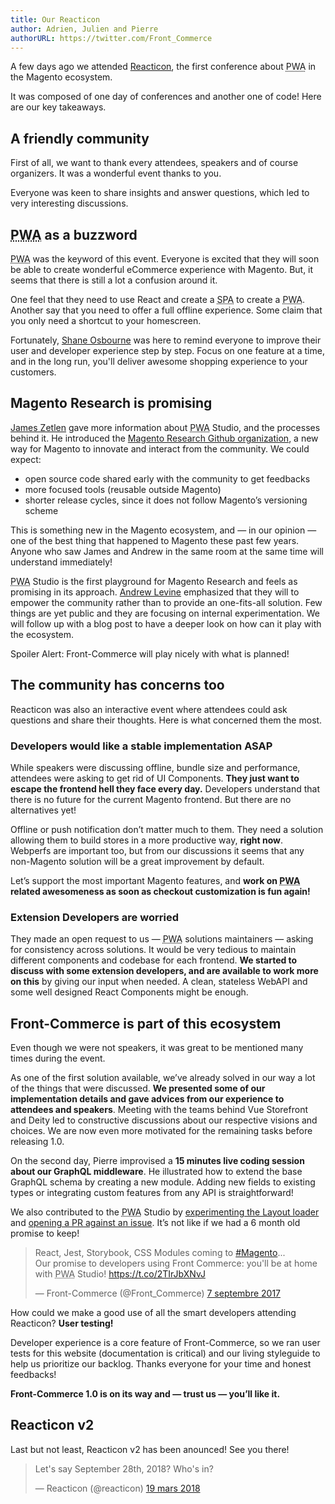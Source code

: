 ```yaml
---
title: Our Reacticon
author: Adrien, Julien and Pierre
authorURL: https://twitter.com/Front_Commerce
---
```


A few days ago we attended [Reacticon](http://reacticon.org/), the first
conference about <abbr title="Progressive Web Apps">PWA</abbr> in the Magento
ecosystem.

It was composed of one day of conferences and another one of code! Here are our
key takeaways.

<!--truncate-->

## A friendly community

First of all, we want to thank every attendees, speakers and of course
organizers. It was a wonderful event thanks to you.

Everyone was keen to share insights and answer questions, which led to very
interesting discussions.

## <abbr title="Progressive Web App">PWA</abbr> as a buzzword

<abbr title="Progressive Web App">PWA</abbr> was the keyword of this event.
Everyone is excited that they will soon be able to create wonderful eCommerce
experience with Magento. But, it seems that there is still a lot a confusion
around it.

One feel that they need to use React and create a
<abbr title="Single Page Application">SPA</abbr> to create a
<abbr title="Progressive Web App">PWA</abbr>. Another say that you need to offer
a full offline experience. Some claim that you only need a shortcut to
your homescreen.

Fortunately, [Shane Osbourne](https://twitter.com/shaneOsbourne) was here to
remind everyone to improve their user and developer experience step by step.
Focus on one feature at a time, and in the long run, you'll
deliver awesome shopping experience to your customers.

## Magento Research is promising

[James Zetlen](https://twitter.com/jameszetlen) gave more information about
<abbr title="Progressive Web App">PWA</abbr> Studio, and the processes behind
it. He introduced the
[Magento Research Github organization](https://github.com/magento-research), a
new way for Magento to innovate and interact from the community. We could
expect:

* open source code shared early with the community to get feedbacks
* more focused tools (reusable outside Magento)
* shorter release cycles, since it does not follow Magento’s versioning scheme

This is something new in the Magento ecosystem, and — in our opinion — one of
the best thing that happened to Magento these past few years. Anyone who saw
James and Andrew in the same room at the same time will understand immediately!

<abbr title="Progressive Web App">PWA</abbr> Studio is the first playground for
Magento Research and feels as promising in its approach.
[Andrew Levine](https://twitter.com/drewml) emphasized that they will to empower
the community rather than to provide an one-fits-all solution. Few
things are yet public and they are focusing on internal experimentation. We
will follow up with a blog post to have a deeper look on how can it play with
the ecosystem.

Spoiler Alert: Front-Commerce will play nicely with what is planned!

## The community has concerns too

Reacticon was also an interactive event where attendees could ask questions and
share their thoughts. Here is what concerned them the most.

### Developers would like a stable implementation ASAP

While speakers were discussing offline, bundle size and performance,
attendees were asking to get rid of UI Components. **They just want to escape the
frontend hell they face every day.** Developers understand that there is no future for
the current Magento frontend. But there are no alternatives yet!

Offline or push notification don’t matter much to them. They need a solution
allowing them to build stores in a more productive way, **right now**. Webperfs
are important too, but from our discussions it seems that any non-Magento solution
will be a great improvement by default.

Let’s support the most important Magento features, and **work on
<abbr title="Progressive Web App">PWA</abbr> related awesomeness as soon as
checkout customization is fun again!**

### Extension Developers are worried

They made an open request to us — <abbr title="Progressive Web App">PWA</abbr>
solutions maintainers — asking for consistency across solutions. It would be
very tedious to maintain different components and codebase for each frontend.
**We started to discuss with some extension developers, and are available to
work more on this** by giving our input when needed. A clean, stateless WebAPI
and some well designed React Components might be enough.

## Front-Commerce is part of this ecosystem

Even though we were not speakers, it was great to be mentioned many times during
the event.

As one of the first solution available, we’ve already solved in our way a lot of
the things that were discussed. **We presented some of our implementation
details and gave advices from our experience to attendees and speakers**.
Meeting with the teams behind Vue Storefront and Deity led to constructive
discussions about our respective visions and choices. We are now even more
motivated for the remaining tasks before releasing 1.0.

On the second day, Pierre improvised a **15 minutes live coding session about
our GraphQL middleware**. He illustrated how to extend the base GraphQL schema
by creating a new module. Adding new fields to existing types or integrating
custom features from any API is straightforward!

We also contributed to the <abbr title="Progressive Web App">PWA</abbr> Studio
by [experimenting the Layout loader](https://github.com/magento-research/pwa-buildpack/pull/14#issuecomment-373914226)
and [opening a PR against an
issue](https://github.com/magento-research/pwa-buildpack/pull/21).
It’s not like if we had a 6 month old promise to keep!

<blockquote class="twitter-tweet" data-lang="fr"><p lang="en" dir="ltr">React, Jest, Storybook, CSS Modules coming to <a href="https://twitter.com/hashtag/Magento?src=hash&amp;ref_src=twsrc%5Etfw">#Magento</a>...<br>Our promise to developers using Front Commerce: you&#39;ll be at home with <abbr title="Progressive Web App">PWA</abbr> Studio! <a href="https://t.co/2TIrJbXNvJ">https://t.co/2TIrJbXNvJ</a></p>&mdash; Front-Commerce (@Front_Commerce) <a href="https://twitter.com/Front_Commerce/status/905644984577048577?ref_src=twsrc%5Etfw">7 septembre 2017</a></blockquote>
<script async src="https://platform.twitter.com/widgets.js" charset="utf-8"></script>

How could we make a good use of all the smart developers attending Reacticon?
**User testing!**

Developer experience is a core feature of Front-Commerce, so we ran user tests
for this website (documentation is critical) and our living styleguide to help
us prioritize our backlog. Thanks everyone for your time and honest feedbacks!

**Front-Commerce 1.0 is on its way and — trust us — you’ll like it.**

## Reacticon v2

Last but not least, Reacticon v2 has been anounced! See you there!

<blockquote class="twitter-tweet" data-lang="fr"><p lang="en" dir="ltr">Let&#39;s say September 28th, 2018? Who&#39;s in?</p>&mdash; Reacticon (@reacticon) <a href="https://twitter.com/reacticon/status/975672173816840193?ref_src=twsrc%5Etfw">19 mars 2018</a></blockquote>
<script async src="https://platform.twitter.com/widgets.js" charset="utf-8"></script>
